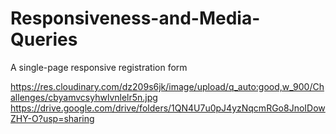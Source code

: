# Responsiveness-and-Media-Queries
A single-page responsive registration form

https://res.cloudinary.com/dz209s6jk/image/upload/q_auto:good,w_900/Challenges/cbyamvcsyhwlvnlelr5n.jpg
https://drive.google.com/drive/folders/1QN4U7u0pJ4yzNqcmRGo8JnoIDowZHY-O?usp=sharing
